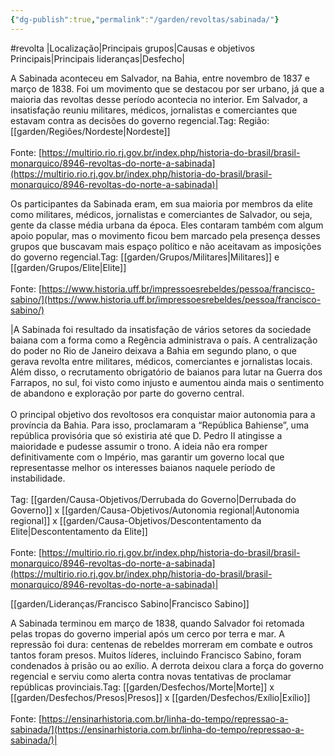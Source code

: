 ```yaml
---
{"dg-publish":true,"permalink":"/garden/revoltas/sabinada/"}
---
```


#revolta 
|Localização|Principais grupos|Causas e objetivos Principais|Principais lideranças|Desfecho|

A Sabinada aconteceu em Salvador, na Bahia, entre novembro de 1837 e março de 1838. Foi um movimento que se destacou por ser urbano, já que a maioria das revoltas desse período acontecia no interior. Em Salvador, a insatisfação reuniu militares, médicos, jornalistas e comerciantes que estavam contra as decisões do governo regencial.Tag: Região: [[garden/Regiões/Nordeste\|Nordeste]]<br><br>Fonte: [https://multirio.rio.rj.gov.br/index.php/historia-do-brasil/brasil-monarquico/8946-revoltas-do-norte-a-sabinada](https://multirio.rio.rj.gov.br/index.php/historia-do-brasil/brasil-monarquico/8946-revoltas-do-norte-a-sabinada)|

Os participantes da Sabinada eram, em sua maioria por membros da elite como militares, médicos, jornalistas e comerciantes de Salvador, ou seja, gente da classe média urbana da época. Eles contaram também com algum apoio popular, mas o movimento ficou bem marcado pela presença desses grupos que buscavam mais espaço político e não aceitavam as imposições do governo regencial.Tag: [[garden/Grupos/Militares\|Militares]] e [[garden/Grupos/Elite\|Elite]]<br><br>Fonte: [https://www.historia.uff.br/impressoesrebeldes/pessoa/francisco-sabino/](https://www.historia.uff.br/impressoesrebeldes/pessoa/francisco-sabino/)


|A Sabinada foi resultado da insatisfação de vários setores da sociedade baiana com a forma como a Regência administrava o país. A centralização do poder no Rio de Janeiro deixava a Bahia em segundo plano, o que gerava revolta entre militares, médicos, comerciantes e jornalistas locais. Além disso, o recrutamento obrigatório de baianos para lutar na Guerra dos Farrapos, no sul, foi visto como injusto e aumentou ainda mais o sentimento de abandono e exploração por parte do governo central.<br><br>O principal objetivo dos revoltosos era conquistar maior autonomia para a província da Bahia. Para isso, proclamaram a “República Bahiense”, uma república provisória que só existiria até que D. Pedro II atingisse a maioridade e pudesse assumir o trono. A ideia não era romper definitivamente com o Império, mas garantir um governo local que representasse melhor os interesses baianos naquele período de instabilidade.<br><br>Tag: [[garden/Causa-Objetivos/Derrubada do Governo\|Derrubada do Governo]] x [[garden/Causa-Objetivos/Autonomia regional\|Autonomia regional]] x [[garden/Causa-Objetivos/Descontentamento da Elite\|Descontentamento da Elite]]<br><br>Fonte: [https://multirio.rio.rj.gov.br/index.php/historia-do-brasil/brasil-monarquico/8946-revoltas-do-norte-a-sabinada](https://multirio.rio.rj.gov.br/index.php/historia-do-brasil/brasil-monarquico/8946-revoltas-do-norte-a-sabinada)|

[[garden/Lideranças/Francisco Sabino\|Francisco Sabino]]

A Sabinada terminou em março de 1838, quando Salvador foi retomada pelas tropas do governo imperial após um cerco por terra e mar. A repressão foi dura: centenas de rebeldes morreram em combate e outros tantos foram presos. Muitos líderes, incluindo Francisco Sabino, foram condenados à prisão ou ao exílio. A derrota deixou clara a força do governo regencial e serviu como alerta contra novas tentativas de proclamar repúblicas provinciais.Tag: [[garden/Desfechos/Morte\|Morte]] x [[garden/Desfechos/Presos\|Presos]] x [[garden/Desfechos/Exílio\|Exílio]]<br><br>Fonte: [https://ensinarhistoria.com.br/linha-do-tempo/repressao-a-sabinada/](https://ensinarhistoria.com.br/linha-do-tempo/repressao-a-sabinada/)|